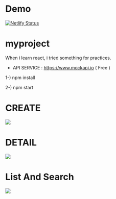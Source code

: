 # Demo
[![Netlify Status](https://api.netlify.com/api/v1/badges/6d3fe8ed-7b02-4b7c-b92a-50480c9618ca/deploy-status)](https://app.netlify.com/sites/myfirstreactprojects/deploys)

# myproject
When i learn react, i tried something for practices. 

- API SERVICE : https://www.mockapi.io ( Free )

1-) npm install

2-) npm start

# CREATE
<img src="https://i.ibb.co/sb7LvhH/create.png"/>

# DETAIL
<img src="https://i.ibb.co/vjQnn52/detail.png"/>

# List And Search
<img src="https://i.ibb.co/1rN9M8q/list-and-search.png"/>
